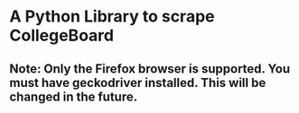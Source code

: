 # A Python Library to scrape CollegeBoard
## Note: Only the Firefox browser is supported. You must have geckodriver installed. This will be changed in the future.
